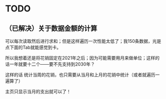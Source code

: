 #  TODO

## （已解决）关于数据金额的计算

可以每次读取然后进行求和；但是这样遍历一次性能太低了；我150条数据，光是点下面的Tab就能感觉到卡。

所以我想着还是将花销固定在2021年之后；因为可能需要用月来做单位；这样的话一年就要十二个——要不先支持到2030年？

这样的话 统计当周的花销，也只需要从当月和上月的花销中统计（或者就遍历一遍算了）

主页只显示当月的支出就可以了！
